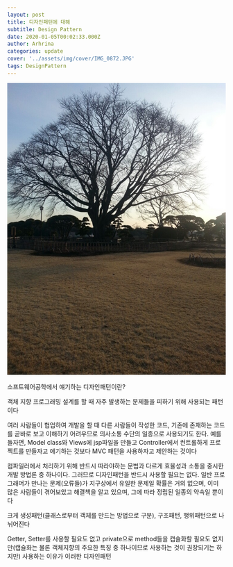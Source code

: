 ```yaml
---
layout: post
title: 디자인패턴에 대해
subtitle: Design Pattern
date: 2020-01-05T00:02:33.000Z
author: Arhrina
categories: update
cover: '../assets/img/cover/IMG_0872.JPG'
tags: DesignPattern
---
```


<img src="https://github.com/arhrina/arhrina.github.io/blob/master/assets/img/cover/IMG_0872.JPG?raw=true">

소프트웨어공학에서 얘기하는 디자인패턴이란?

객체 지향 프로그래밍 설계를 할 때 자주 발생하는 문제들을 피하기 위해 사용되는 패턴이다

여러 사람들이 협업하여 개발을 할 때 다른 사람들이 작성한 코드, 기존에 존재하는 코드를 곧바로 보고 이해하기 어려우므로 의사소통 수단의 일종으로 사용되기도 한다. 예를 들자면, Model class와 Views에 jsp파일을 만들고 Controller에서 컨트롤하게 프로젝트를 만들자고 얘기하는 것보다 MVC 패턴을 사용하자고 제안하는 것이다

컴파일러에서 처리하기 위해 반드시 따라야하는 문법과 다르게 효율성과 소통을 중시한 개발 방법론 중 하나이다. 그러므로 디자인패턴을 반드시 사용할 필요는 없다. 일반 프로그래머가 만나는 문제(오류들)가 지구상에서 유일한 문제일 확률은 거의 없으며, 이미 많은 사람들이 겪어보았고 해결책을 알고 있으며, 그에 따라 정립된 일종의 약속일 뿐이다

크게 생성패턴(클래스로부터 객체를 만드는 방법으로 구분), 구조패턴, 행위패턴으로 나뉘어진다

Getter, Setter를 사용할 필요도 없고 private으로 method들을 캡슐화할 필요도 없지만(캡슐화는 물론 객체지향의 주요한 특징 중 하나이므로 사용하는 것이 권장되기는 하지만) 사용하는 이유가 이러한 디자인패턴

